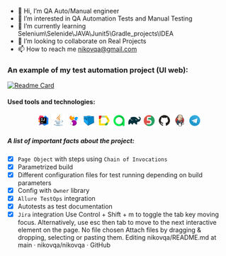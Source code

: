 - 👋 Hi, I’m QA Auto/Manual engineer
- 👀 I’m interested in QA Automation Tests and Manual Testing 
- 🌱 I’m currently learning Selenium\Selenide\JAVA\Junit5\Gradle_projects\IDEA
- 💞️ I’m looking to collaborate on Real Projects
- 📫 How to reach me nikovqa@gmail.com


### An example of my test automation project (UI web):
[![Readme Card](https://github-readme-stats.vercel.app/api/pin/?username=nikovqa&repo=RCTests)](https://github.com/nikovqa/RCTests)

#### Used tools and technologies:
<p align="center">
<code><img width="6%" title="IntelliJ IDEA" src="icons/Idea.svg"></code>
<code><img width="6%" title="Java" src="icons/Java.svg"></code>
<code><img width="6%" title="Selenide" src="icons/Selenide.svg"></code>
<code><img width="6%" title="Selenoid" src="icons/Selenoid.svg"></code>
<code><img width="6%" title="Allure TestOps" src="icons/Allure.svg"></code>
<code><img width="6%" title="Allure Report" src="icons/Allure_TO.svg"></code>
<code><img width="6%" title="Gradle" src="icons/Gradle.svg"></code>
<code><img width="6%" title="JUnit5" src="icons/Junit5.svg"></code>
<code><img width="6%" title="GitHub" src="icons/GitHub.svg"></code>
<code><img width="6%" title="Jenkins" src="icons/Jenkins.svg"></code>
<code><img width="6%" title="Telegram" src="icons/Telegram.svg"></code>
</p>

##### A list of important facts about the project:
- [x] `Page Object` with steps using `Chain of Invocations`
- [x] Parametrized build
- [x] Different configuration files for test running depending on build parameters
- [x] Config with `Owner` library
- [x] `Allure TestOps` integration
- [x] Autotests as test documentation
- [x] `Jira` integration
Use Control + Shift + m to toggle the tab key moving focus. Alternatively, use esc then tab to move to the next interactive element on the page.
No file chosen
Attach files by dragging & dropping, selecting or pasting them.
Editing nikovqa/README.md at main · nikovqa/nikovqa · GitHub 
